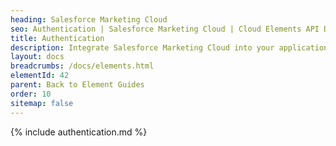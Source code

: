 ```yaml
---
heading: Salesforce Marketing Cloud
seo: Authentication | Salesforce Marketing Cloud | Cloud Elements API Docs
title: Authentication
description: Integrate Salesforce Marketing Cloud into your application via the Cloud Elements APIs.
layout: docs
breadcrumbs: /docs/elements.html
elementId: 42
parent: Back to Element Guides
order: 10
sitemap: false
---
```


{% include authentication.md %}
